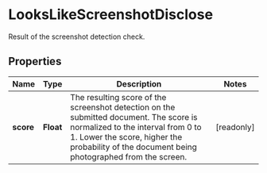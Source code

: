 

# LooksLikeScreenshotDisclose

Result of the screenshot detection check.

## Properties

| Name | Type | Description | Notes |
|------------ | ------------- | ------------- | -------------|
|**score** | **Float** | The resulting score of the screenshot detection on the submitted document. The score is normalized to the interval from 0 to 1. Lower the score, higher the probability of the document being photographed from the screen. |  [readonly] |



